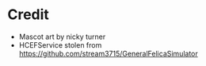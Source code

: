# Credit
- Mascot art by nicky turner
- HCEFService stolen from https://github.com/stream3715/GeneralFelicaSimulator